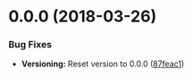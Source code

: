 <a name="0.0.0"></a>
# 0.0.0 (2018-03-26)


### Bug Fixes

* **Versioning:** Reset version to 0.0.0 ([87feac1](https://github.com/dgimmig/angular-tour-of-heroes/commit/87feac1))



